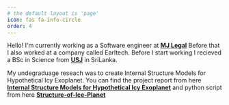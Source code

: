 ```yaml
---
# the default layout is 'page'
icon: fas fa-info-circle
order: 4
---
```


Hello! I'm currently working as a Software engineer at [**MJ Legal**](https://mjlegal.com.au) Before that I also worked at a company called Earltech. Before I start working I recieved a BSc in Science from [**USJ**](https://usj.lk) in SriLanka.

My undegraduage reseach was to create Internal Structure Models for Hypothetical Icy Exoplanet. You can find the project report from here [**Internal Structure Models for Hypothetical Icy Exoplanet**][project_report] and python script from here [**Structure-of-Ice-Planet**][python_scripts]


[project_report]: https://raw.githubusercontent.com/${sasirura}/${sasiru.codes}/${main}/${assets/Internal-structure-model-for-a-hypothetical-icy-exoplanet.pdf}
[python_scripts]: https://github.com/sasirura/Structure-of-Ice-Planet